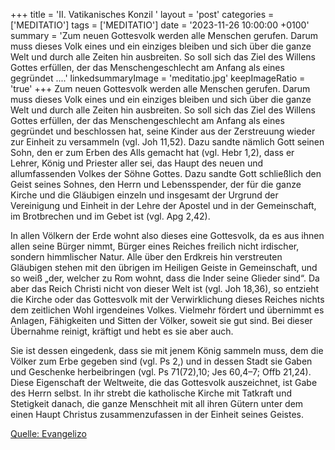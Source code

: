 +++
title = 'II. Vatikanisches Konzil '
layout = 'post'
categories = ['MEDITATIO']
tags = ['MEDITATIO']
date = '2023-11-26 10:00:00 +0100'
summary = 'Zum neuen Gottesvolk werden alle Menschen gerufen. Darum muss dieses Volk eines und ein einziges bleiben und sich über die ganze Welt und durch alle Zeiten hin ausbreiten. So soll sich das Ziel des Willens Gottes erfüllen, der das Menschengeschlecht am Anfang als eines gegründet ....'
linkedsummaryImage = 'meditatio.jpg'
keepImageRatio = 'true'
+++
Zum neuen Gottesvolk werden alle Menschen gerufen. Darum muss dieses Volk eines und ein einziges bleiben und sich über die ganze Welt und durch alle Zeiten hin ausbreiten. So soll sich das Ziel des Willens Gottes erfüllen, der das Menschengeschlecht am Anfang als eines gegründet und beschlossen hat, seine Kinder aus der Zerstreuung wieder zur Einheit zu versammeln (vgl.<!--more--> Joh 11,52). Dazu sandte nämlich Gott seinen Sohn, den er zum Erben des Alls gemacht hat (vgl. Hebr 1,2), dass er Lehrer, König und Priester aller sei, das Haupt des neuen und allumfassenden Volkes der Söhne Gottes. Dazu sandte Gott schließlich den Geist seines Sohnes, den Herrn und Lebensspender, der für die ganze Kirche und die Gläubigen einzeln und insgesamt der Urgrund der Vereinigung und Einheit in der Lehre der Apostel und in der Gemeinschaft, im Brotbrechen und im Gebet ist (vgl. Apg 2,42).

In allen Völkern der Erde wohnt also dieses eine Gottesvolk, da es aus ihnen allen seine Bürger nimmt, Bürger eines Reiches freilich nicht irdischer, sondern himmlischer Natur. Alle über den Erdkreis hin verstreuten Gläubigen stehen mit den übrigen im Heiligen Geiste in Gemeinschaft, und so weiß „der, welcher zu Rom wohnt, dass die Inder seine Glieder sind“. Da aber das Reich Christi nicht von dieser Welt ist (vgl. Joh 18,36), so entzieht die Kirche oder das Gottesvolk mit der Verwirklichung dieses Reiches nichts dem zeitlichen Wohl irgendeines Volkes. Vielmehr fördert und übernimmt es Anlagen, Fähigkeiten und Sitten der Völker, soweit sie gut sind. Bei dieser Übernahme reinigt, kräftigt und hebt es sie aber auch. 

Sie ist dessen eingedenk, dass sie mit jenem König sammeln muss, dem die Völker zum Erbe gegeben sind (vgl. Ps 2,) und in dessen Stadt sie Gaben und Geschenke herbeibringen (vgl. Ps 71(72),10; Jes 60,4–7; Offb 21,24). Diese Eigenschaft der Weltweite, die das Gottesvolk auszeichnet, ist Gabe des Herrn selbst. In ihr strebt die katholische Kirche mit Tatkraft und Stetigkeit danach, die ganze Menschheit mit all ihren Gütern unter dem einen Haupt Christus zusammenzufassen in der Einheit seines Geistes.




[Quelle: Evangelizo](https://evangeliumtagfuertag.org/DE/gospel)
